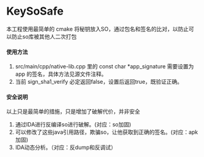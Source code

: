 # KeySoSafe  
本工程使用最简单的 cmake
将秘钥放入SO，通过包名和签名的比对，以防止可以防止so库被其他人二次打包


#### 使用方法
1. src/main/cpp/native-lib.cpp 里的 const char *app_signature 需要设置为
app 的签名，具体方法见源文件注释。
2. 当前 sign_sha1_verify 必定返回false，设置后返回true，既验证正确。

#### 安全说明
以上只是最简单的措施，只是增加了破解代价，并非安全
1. 通过IDA进行反编译so进行破解。(对应：so加固)
2. 可以修改了这些java引用路径，欺骗so，让他获取到正确的签名。(对应：apk加固)
3. IDA动态分析。（对应：反dump和反调试）
